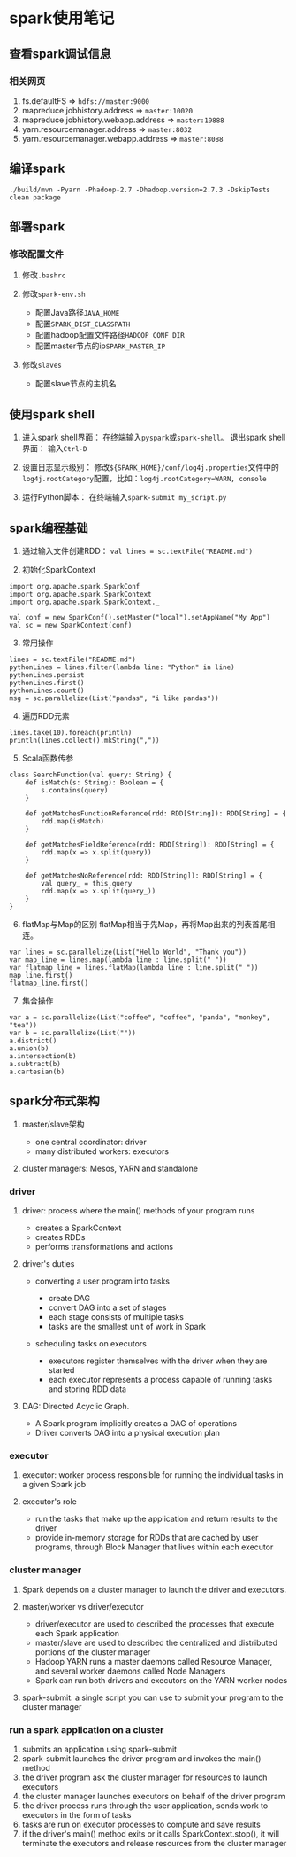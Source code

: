 # spark使用笔记

## 查看spark调试信息

### 相关网页
1. fs.defaultFS => `hdfs://master:9000`
2. mapreduce.jobhistory.address => `master:10020`
3. mapreduce.jobhistory.webapp.address => `master:19888`
2. yarn.resourcemanager.address => `master:8032`
3. yarn.resourcemanager.webapp.address => `master:8088`

## 编译spark
```
./build/mvn -Pyarn -Phadoop-2.7 -Dhadoop.version=2.7.3 -DskipTests clean package
```

## 部署spark

### 修改配置文件

1. 修改`.bashrc`

2. 修改`spark-env.sh`
    * 配置Java路径`JAVA_HOME`
    * 配置`SPARK_DIST_CLASSPATH`
    * 配置hadoop配置文件路径`HADOOP_CONF_DIR`
    * 配置master节点的ip`SPARK_MASTER_IP`

3. 修改`slaves`
    * 配置slave节点的主机名

## 使用spark shell

1. 进入spark shell界面：
在终端输入`pyspark`或`spark-shell`。
退出spark shell界面：
输入`Ctrl-D`

2. 设置日志显示级别：
修改`${SPARK_HOME}/conf/log4j.properties`文件中的`log4j.rootCategory`配置，比如：`log4j.rootCategory=WARN, console`

3. 运行Python脚本：
在终端输入`spark-submit my_script.py`

## spark编程基础

1. 通过输入文件创建RDD：
`val lines = sc.textFile("README.md")`

2. 初始化SparkContext
```
import org.apache.spark.SparkConf
import org.apache.spark.SparkContext
import org.apache.spark.SparkContext._

val conf = new SparkConf().setMaster("local").setAppName("My App")
val sc = new SparkContext(conf)
```

3. 常用操作
```
lines = sc.textFile("README.md")
pythonLines = lines.filter(lambda line: "Python" in line)
pythonLines.persist
pythonLines.first()
pythonLines.count()
msg = sc.parallelize(List("pandas", "i like pandas"))
```

4. 遍历RDD元素
```
lines.take(10).foreach(println)
println(lines.collect().mkString(","))
```

5. Scala函数传参
```
class SearchFunction(val query: String) {
    def isMatch(s: String): Boolean = {
        s.contains(query)
    }

    def getMatchesFunctionReference(rdd: RDD[String]): RDD[String] = {
        rdd.map(isMatch)
    }

    def getMatchesFieldReference(rdd: RDD[String]): RDD[String] = {
        rdd.map(x => x.split(query))
    }

    def getMatchesNoReference(rdd: RDD[String]): RDD[String] = {
        val query_ = this.query
        rdd.map(x => x.split(query_))
    }
}
```

6. flatMap与Map的区别
flatMap相当于先Map，再将Map出来的列表首尾相连。
```
var lines = sc.parallelize(List("Hello World", "Thank you"))
var map_line = lines.map(lambda line : line.split(" "))
var flatmap_line = lines.flatMap(lambda line : line.split(" "))
map_line.first()
flatmap_line.first()
```

7. 集合操作
```
var a = sc.parallelize(List("coffee", "coffee", "panda", "monkey", "tea"))
var b = sc.parallelize(List(""))
a.district()
a.union(b)
a.intersection(b)
a.subtract(b)
a.cartesian(b)
```

## spark分布式架构

1. master/slave架构
    * one central coordinator: driver
    * many distributed workers: executors

2. cluster managers: Mesos, YARN and standalone

### driver
1. driver: process where the main() methods of your program runs
    * creates a SparkContext
    * creates RDDs
    * performs transformations and actions

2. driver's duties
    * converting a user program into tasks
        * create DAG
        * convert DAG into a set of stages
        * each stage consists of multiple tasks
        * tasks are the smallest unit of work in Spark

    * scheduling tasks on executors
        * executors register themselves with the driver when they are started
        * each executor represents a process capable of running tasks and storing RDD data

3. DAG: Directed Acyclic Graph.
    * A Spark program implicitly creates a DAG of operations
    * Driver converts DAG into a physical execution plan

### executor
1. executor: worker process responsible for running the individual tasks in a given Spark job

2. executor's role
    * run the tasks that make up the application and return results to the driver
    * provide in-memory storage for RDDs that are cached by user programs, through Block Manager that lives within each executor

### cluster manager
1. Spark depends on a cluster manager to launch the driver and executors.

2. master/worker vs driver/executor
    * driver/executor are used to described the processes that execute each Spark application
    * master/slave are used to described the centralized and distributed portions of the cluster manager
    * Hadoop YARN runs a master daemons called Resource Manager, and several worker daemons called Node Managers
    * Spark can run both drivers and executors on the YARN worker nodes

3. spark-submit: a single script you can use to submit your program to the cluster manager

### run a spark application on a cluster
1. submits an application using spark-submit
2. spark-submit launches the driver program and invokes the main() method
3. the driver program ask the cluster manager for resources to launch executors
4. the cluster manager launches executors on behalf of the driver program
5. the driver process runs through the user application, sends work to executors in the form of tasks
6. tasks are run on executor processes to compute and save results
7. if the driver's main() method exits or it calls SparkContext.stop(), it will terminate the executors and release resources from the cluster manager
